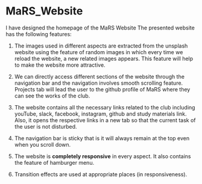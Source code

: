 # MaRS_Website
I have designed the homepage of the MaRS Website
The presented website has the following features:

1. The images used in different aspects are extracted from the unsplash website using the feature of random images in which every time we reload the website, a new related images appears. This feature will help to make the website more attractive.

2. We can directly access different sections of the website through the navigation bar and the navigation involves smooth scrolling feature. Projects tab will lead the user to the github profile of MaRS where they can see the works of the club.

3. The website contains all the necessary links related to the club including youTube, slack, facebook, instagram, github and study materials link. Also, it opens the respective links in a new tab so that the current task of the user is not disturbed.

4. The navigation bar is sticky that is it will always remain at the top even when you scroll down.

5. The website is **completely responsive** in every aspect. It also contains the feature of hamburger menu.

6. Transition effects are used at appropriate places (in responsiveness).
